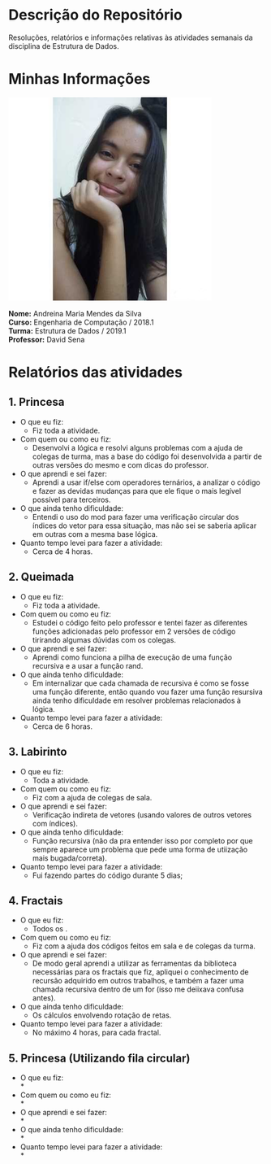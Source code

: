 # Descrição do Repositório
Resoluções, relatórios e informações relativas às atividades semanais da disciplina de Estrutura de Dados.

#

# Minhas Informações 

![](Perfil.png)

**Nome:** Andreina Maria Mendes da Silva   
**Curso:** Engenharia de Computação / 2018.1  
**Turma:** Estrutura de Dados / 2019.1  
**Professor:** David Sena  

#

# Relatórios das atividades

## 1. Princesa

* O que eu fiz:  
    * Fiz toda a atividade.
* Com quem ou como eu fiz:
    * Desenvolvi a lógica e resolvi alguns problemas com a ajuda de colegas de turma, mas a base do código foi desenvolvida a partir de outras versões do mesmo e com dicas do professor.
* O que aprendi e sei fazer:
    * Aprendi a usar if/else com operadores ternários, a analizar o código e fazer as devidas mudanças para que ele fique o mais legível possível para terceiros.
* O que ainda tenho dificuldade:
    * Entendi o uso do mod para fazer uma verificação circular dos índices do vetor para essa situação, mas não sei se saberia aplicar em outras com a mesma base lógica.
* Quanto tempo levei para fazer a atividade:
    * Cerca de 4 horas.

## 2. Queimada

* O que eu fiz:    
    * Fiz toda a atividade.
* Com quem ou como eu fiz:  
    * Estudei o código feito pelo professor e tentei fazer as diferentes funções adicionadas pelo professor em 2 versões de código tirirando algumas dúvidas com os colegas. 
* O que aprendi e sei fazer:  
    * Aprendi como funciona a pilha de execução de uma função recursiva e a usar a função rand.
* O que ainda tenho dificuldade:  
    * Em internalizar que cada chamada de recursiva é como se fosse uma função diferente, então quando vou fazer uma função resursiva ainda tenho dificuldade em resolver problemas relacionados à lógica.
* Quanto tempo levei para fazer a atividade:  
    * Cerca de 6 horas.

## 3. Labirinto

* O que eu fiz:  
    * Toda a atividade.
* Com quem ou como eu fiz:  
    * Fiz com a ajuda de colegas de sala.
* O que aprendi e sei fazer:  
    * Verificação indireta de vetores (usando valores de outros vetores com índices). 
* O que ainda tenho dificuldade:  
    * Função recursiva (não da pra entender isso por completo por que sempre aparece um problema que pede uma forma de utiização mais bugada/correta).
* Quanto tempo levei para fazer a atividade:  
    * Fui fazendo partes do código durante 5 dias;

## 4. Fractais

* O que eu fiz:  
    * Todos os .
* Com quem ou como eu fiz:  
    * Fiz com a ajuda dos códigos feitos em sala e de colegas da turma.
* O que aprendi e sei fazer:  
    * De modo geral aprendi a utilizar as ferramentas da biblioteca necessárias para os fractais que fiz, apliquei o conhecimento de recursão adquirido em outros trabalhos, e também a fazer uma chamada recursiva dentro de um for (isso me deiixava confusa antes).
* O que ainda tenho dificuldade:  
    * Os cálculos envolvendo rotação de retas.
* Quanto tempo levei para fazer a atividade:  
    * No máximo 4 horas, para cada fractal.

## 5. Princesa (Utilizando fila circular)

* O que eu fiz:  
    *
* Com quem ou como eu fiz:  
    *
* O que aprendi e sei fazer:  
    *
* O que ainda tenho dificuldade:  
    *
* Quanto tempo levei para fazer a atividade:  
    *

#
